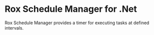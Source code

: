 # Rox Schedule Manager for .Net

Rox Schedule Manager provides a timer for executing tasks at defined intervals.
